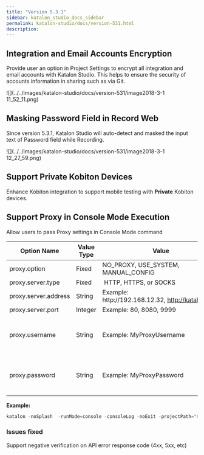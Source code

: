 ```yaml
---
title: "Version 5.3.1" 
sidebar: katalon_studio_docs_sidebar
permalink: katalon-studio/docs/version-531.html 
description: 
---
```

Integration and Email Accounts Encryption
-----------------------------------------

Provide user an option in Project Settings to encrypt all integration and email accounts with Katalon Studio. This helps to ensure the security of accounts information in sharing such as via Git. 

![](../../images/katalon-studio/docs/version-531/image2018-3-1 11_52_11.png)

Masking Password Field in Record Web
------------------------------------

Since version 5.3.1, Katalon Studio will auto-detect and masked the input text of Password field while Recording.

![](../../images/katalon-studio/docs/version-531/image2018-3-1 12_27_59.png)

Support Private Kobiton Devices
-------------------------------

Enhance Kobiton integration to support mobile testing with **Private** Kobiton devices. 

Support Proxy in Console Mode Execution
---------------------------------------

Allow users to pass Proxy settings in Console Mode command

<table><thead><tr><th>Option Name</th><th>Value Type</th><th>Value</th><th>Mandatory?</th></tr></thead><tbody><tr><td>proxy.option</td><td>Fixed</td><td>NO_PROXY, USE_SYSTEM, MANUAL_CONFIG</td><td>YES</td></tr><tr><td>proxy.server.type</td><td>Fixed</td><td>&nbsp;HTTP, HTTPS, or SOCKS</td><td>YES</td></tr><tr><td>proxy.server.address</td><td>String</td><td>Example: http://192.168.12.32,&nbsp;<a class="external-link" href="http://katalon.com/" rel="nofollow">http://katalon.com</a></td><td>YES</td></tr><tr><td>proxy.server.port</td><td>Integer</td><td>Example: 80, 8080, 9999</td><td>YES</td></tr><tr><td>proxy.username</td><td>String</td><td>Example:&nbsp;MyProxyUsername</td><td>Optional <span>(YES if your proxy server requires authentication)</span></td></tr><tr><td>proxy.password</td><td>String</td><td><span>Example: MyProxyPassword</span></td><td>Optional (YES if your proxy server requires authentication)</td></tr></tbody></table>

**Example:**

```groovy
katalon -noSplash  -runMode=console -consoleLog -noExit -projectPath="C:\Users\Katalon Studio\Project\YourProject.prj" -retry=0 -testSuitePath="Test Suites/TS_RegressionTest" -browserType="Chrome (headless)" --config -proxy.option=MANUAL_CONFIG -proxy.server.type=HTTP -proxy.server.address="http://192.168.12.32" -proxy.server.port="8888"
```

### Issues fixed

Support negative verification on API error response code (4xx, 5xx, etc)